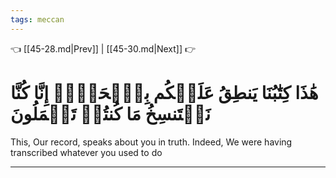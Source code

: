```yaml
---
tags: meccan
---
```


👈 [[45-28.md|Prev]] | [[45-30.md|Next]] 👉

# هَٰذَا كِتَٰبُنَا يَنطِقُ عَلَيۡكُم بِٱلۡحَقِّۚ إِنَّا كُنَّا نَسۡتَنسِخُ مَا كُنتُمۡ تَعۡمَلُونَ

This, Our record, speaks about you in truth. Indeed, We were having transcribed whatever you used to do

---

